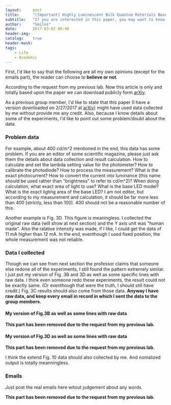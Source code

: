 ```yaml
---
layout:     post
title:      "[Important] Highly Luminescent Bulk Quantum Materials Based on Zero-Dimensional Organic Tin Halide Perovskites"
subtitle:   "If you are interested in this paper, you may want to know these infomation."
author:     "Smiles"
date:       2017-03-02 00:48
header-img: 
catalog:    true
header-mask: 
tags:
    - Life
    - Academic
---
```


First, I'd like to say that the following are all my own opinions (except for the emails part), the reader can choose to **believe or not**.

According to the request from my previous lab. Now this article is only and totally based upon the paper we can download publicly form [arXiv][paperlink].

As a previous group member, I'd like to state that this paper (I have a version downloaded on 2/27/2017 at [arXiv][paperlink]) might have used data collected by me without provide me any credit.
Also, because I know details about some of the experiments, I'd like to point out some problem/doubt about the data.

### Problem data
For example, about 400 cd/m^2 mentioned in the end, this data has some problem.
If you are an editor of some scientific magazine, please just ask them the details about data collection and result calculation.
How to calculate and set the lambda setting value for the photometer?
How to calibrate the photodiode?
How to process the measurement?
What is the exact photocurrent?
How to convert the current into luminance (this name should be used rather than "brightness" to refer to cd/m^2)?
When doing calculation, what exact area of light to use?
What is the base LED model?
What is the exact ligting area of the base LED?
I am not editor, but according to my measurement and calculation, it should be far more less than 400 (strictly, less than 100). 400 should not be a reasonable number of this.

Another example is Fig. 3D. This figure is meaningless.
I collected the original raw data (will show at next section) and the Y axis unit was "human made".
Also the ralative intensity was made, if I like, I could get the data of 11 mA higher than 12 mA.
In the end, eventhough I used fixed position, the whole measurement was not reliable.

### Data I collected
Though we can see from next section the professor claims that someone else redone all of the experiments, I still found the pattern extremely similar.
I just put my version of Fig. 3B and 3D as well as some specific lines with raw data.
I think even someone redo these experiments, the result could not be exactly same. (Or eventhough that were the truth, I should still have credit.)
Fig. 3C results should also come from those data.
**Anyway I have raw data, and keep every email in record in which I sent the data to the group members.**

#### My version of Fig.3B as well as some lines with raw data
**This part has been removed due to the request from my previous lab.**

#### My version of Fig.3D as well as some lines with raw data
**This part has been removed due to the request from my previous lab.**

I think the extend Fig. 10 data should also collected by me. And nomalized output is totally meanningless.

### Emails
Just post the real emails here witout judgement about any words.

**This part has been removed due to the request from my previous lab.**

[paperlink]: https://arxiv.org/abs/1702.07200